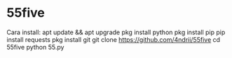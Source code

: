 # 55five
Cara install:
apt update &amp;&amp; apt upgrade
pkg install python
pkg install pip
pip install requests
pkg install git
git clone https://github.com/4ndrii/55five
cd 55five
python 55.py
